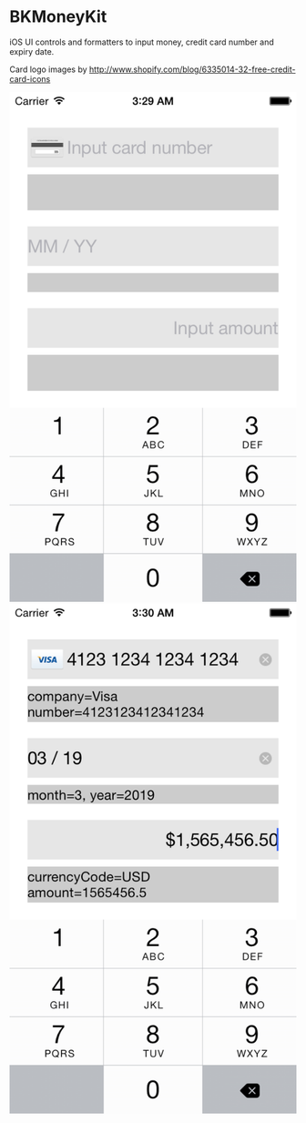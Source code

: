 BKMoneyKit
==========

iOS UI controls and formatters to input money, credit card number and expiry date.

Card logo images by http://www.shopify.com/blog/6335014-32-free-credit-card-icons

![Screenshot](./Screenshots/money_kit_01.png)
![Screenshot](./Screenshots/money_kit_02.png)
